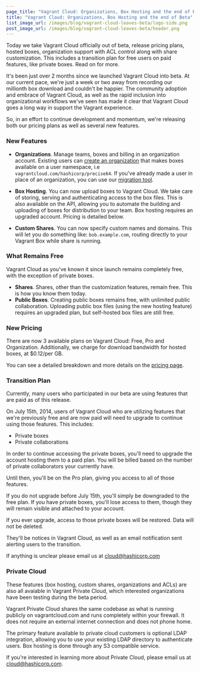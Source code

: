 ```yaml
---
page_title: "Vagrant Cloud: Organizations, Box Hosting and the end of Beta"
title: "Vagrant Cloud: Organizations, Box Hosting and the end of Beta"
list_image_url: /images/blog/vagrant-cloud-leaves-beta/logo-side.png
post_image_url: /images/blog/vagrant-cloud-leaves-beta/header.png
---
```


Today we take Vagrant Cloud officially out of beta, release
pricing plans, hosted boxes, organization support with ACL
control along with share customization. This includes a transition
plan for free users on paid features, like private boxes. Read on for more.

It's been just over 2 months since we launched Vagrant Cloud into
beta. At our current pace, we're just a week or two away from recording
our millionth box download and couldn't be happier. The community
adoption and embrace of Vagrant Cloud, as well as the rapid
inclusion into organizational workflows we've seen has made it
clear that Vagrant Cloud goes a long way in support the Vagrant experience.

So, in an effort to continue development and momentum, we're releasing
both our pricing plans as well as several new features.

### New Features

- **Organizations**. Manage teams, boxes and billing in an organization
account. Existing users can [create an organization](https://vagrantcloud.com/organizations)
 that makes boxes available on a user namespace, i.e `vagrantcloud.com/hashicorp/precise64`. If
you've already made a user in place
of an organization, you can use our [migration tool](https://vagrantcloud.com/help/cloud/migrate-organization).

- **Box Hosting**. You can now upload boxes to Vagrant Cloud. We take
care of storing, serving and authenticating access to the box files. This
is also available on the API, allowing you to automate the building and
uploading of boxes for distribution to your team. Box hosting requires
an upgraded account. Pricing is detailed below.

- **Custom Shares**. You can now specify custom names and domains. 
This will let you do something like: `bob.example.com`, routing directly 
to your Vagrant Box while share is running.

### What Remains Free

Vagrant Cloud as you've known it since launch remains completely free,
with the exception of private boxes.

- **Shares**. Shares, other than the customization features, remain free.
This is how you know them today.
- **Public Boxes**. Creating public boxes remains free, with unlimited
public collaboration. Uploading public box files (using the new hosting
feature) requires an upgraded plan, but self-hosted box files are still free.

### New Pricing

There are now 3 available plans on Vagrant Cloud: Free, Pro and
Organization. Additionally, we charge for download bandwidth for hosted boxes,
at $0.12/per GB.

You can see a detailed breakdown and more details on the
[pricing page](https://vagrantcloud.com/pricing).

### Transition Plan

Currently, many users who participated in our beta are using features
that are paid as of this release.

On July 15th, 2014, users of Vagrant Cloud who are utilizing features that
we're previously free and are now paid will need to upgrade to continue
using those features. This includes:

- Private boxes
- Private collaborations

In order to continue accessing the private boxes, you'll need to upgrade
the account hosting them to a paid plan. You will be billed based
on the number of private collaborators your currently have.

Until then, you'll be on the Pro plan, giving you access to all of those
features.

If you do not upgrade before July 15th, you'll simply be downgraded
to the free plan. If you have private boxes, you'll lose access to
them, though they will remain visible and attached to your account.

If you ever upgrade, access to those private boxes will be restored.
Data will not be deleted.

They'll be notices in Vagrant Cloud, as well as an email notification sent
alerting users to the transition.

If anything is unclear please email us at [cloud@hashicorp.com](mailto:cloud@hashicorp.com)

### Private Cloud

These features (box hosting, custom shares, organizations and ACLs) are
also all avaiable in Vagrant Private Cloud, which interested organizations
have been testing during the beta period.

Vagrant Private Cloud shares the same codebase as what is running publicly
on vagrantcloud.com and runs completely within your firewall. It does
not require an external internet connection and does not phone home.

The primary feature available to private cloud customers is optional
LDAP integration, allowing you to use your existing LDAP directory to
authenticate users. Box hosting is done through any S3 compatible service.

If you're interested in learning more about Private Cloud, please
email us at [cloud@hashicorp.com](mailto:cloud@hashicorp.com).
